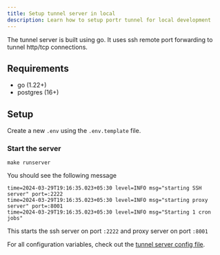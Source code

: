 ```yaml
---
title: Setup tunnel server in local
description: Learn how to setup portr tunnel for local development
---
```


The tunnel server is built using go. It uses ssh remote port forwarding to tunnel http/tcp connections.

## Requirements

- go (1.22+)
- postgres (16+)

## Setup

Create a new `.env` using the `.env.template` file.

### Start the server

```shell
make runserver
```

You should see the following message

```shell
time=2024-03-29T19:16:35.023+05:30 level=INFO msg="starting SSH server" port=:2222
time=2024-03-29T19:16:35.023+05:30 level=INFO msg="starting proxy server" port=:8001
time=2024-03-29T19:16:35.023+05:30 level=INFO msg="Starting 1 cron jobs"
```

This starts the ssh server on port `:2222` and proxy server on port `:8001`

For all configuration variables, check out the [tunnel server config file](https://github.com/amalshaji/portr/blob/main/tunnel/internal/server/config/config.go).
